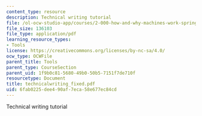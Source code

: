 ```yaml
---
content_type: resource
description: Technical writing tutorial
file: /ol-ocw-studio-app/courses/2-000-how-and-why-machines-work-spring-2002/6fab0225dee490af7eca58e677ec84cd_technicalwriting_fixed.pdf
file_size: 136103
file_type: application/pdf
learning_resource_types:
- Tools
license: https://creativecommons.org/licenses/by-nc-sa/4.0/
ocw_type: OCWFile
parent_title: Tools
parent_type: CourseSection
parent_uid: 1f9b0c81-5680-49b0-50b5-7151f7de710f
resourcetype: Document
title: technicalwriting_fixed.pdf
uid: 6fab0225-dee4-90af-7eca-58e677ec84cd
---
```

Technical writing tutorial